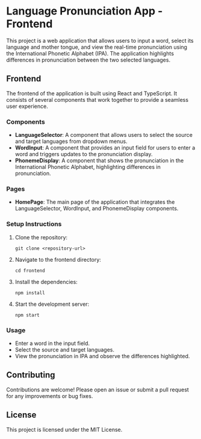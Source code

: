 # Language Pronunciation App - Frontend

This project is a web application that allows users to input a word, select its language and mother tongue, and view the real-time pronunciation using the International Phonetic Alphabet (IPA). The application highlights differences in pronunciation between the two selected languages.

## Frontend

The frontend of the application is built using React and TypeScript. It consists of several components that work together to provide a seamless user experience.

### Components

- **LanguageSelector**: A component that allows users to select the source and target languages from dropdown menus.
- **WordInput**: A component that provides an input field for users to enter a word and triggers updates to the pronunciation display.
- **PhonemeDisplay**: A component that shows the pronunciation in the International Phonetic Alphabet, highlighting differences in pronunciation.

### Pages

- **HomePage**: The main page of the application that integrates the LanguageSelector, WordInput, and PhonemeDisplay components.

### Setup Instructions

1. Clone the repository:
   ```
   git clone <repository-url>
   ```
2. Navigate to the frontend directory:
   ```
   cd frontend
   ```
3. Install the dependencies:
   ```
   npm install
   ```
4. Start the development server:
   ```
   npm start
   ```

### Usage

- Enter a word in the input field.
- Select the source and target languages.
- View the pronunciation in IPA and observe the differences highlighted.

## Contributing

Contributions are welcome! Please open an issue or submit a pull request for any improvements or bug fixes.

## License

This project is licensed under the MIT License.